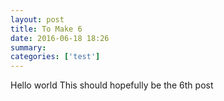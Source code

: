 ```yaml
---
layout: post
title: To Make 6
date: 2016-06-18 18:26
summary: 
categories: ['test']
---
```

Hello world
This should hopefully be the 6th post
